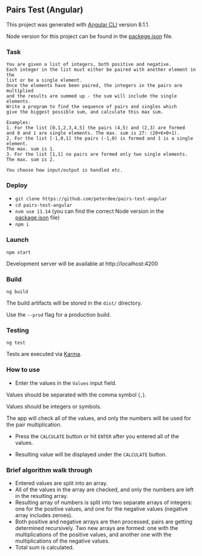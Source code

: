 ## Pairs Test (Angular)

This project was generated with [Angular CLI](https://github.com/angular/angular-cli) version 8.1.1.

Node version for this project can be found in the [packege.json](package.json) file.

### Task

```text
You are given a list of integers, both positive and negative.
Each integer in the list must either be paired with another element in the
list or be a single element.
Once the elements have been paired, the integers in the pairs are multiplied
and the results are summed up - the sum will include the single elements.
Write a program to find the sequence of pairs and singles which
give the biggest possible sum, and calculate this max sum.

Examples:
1. For the list [0,1,2,3,4,5] the pairs (4,5) and (2,3) are formed
and 0 and 1 are single elements. The max. sum is 27: (20+6+0+1).
2. For the list [-1,0,1] the pairs (-1,0) is formed and 1 is a single element.
The max. sum is 1.
3. For the list [1,1] no pairs are formed only two single elements. The max. sum is 2. 

You choose how input/output is handled etc.
```

### Deploy

- `git clone https://github.com/peterdee/pairs-test-angular`
- `cd pairs-test-angular`
- `nvm use 11.14` (you can find the correct Node version in the [package.json](package.json) file)
- `npm i`

### Launch

`npm start`

Development server will be available at http://localhost:4200

### Build

`ng build`

The build artifacts will be stored in the `dist/` directory.

Use the `--prod` flag for a production build.

### Testing

`ng test`
 
Tests are executed via [Karma](https://karma-runner.github.io).

### How to use

- Enter the values in the `Values` input field. 

Values should be separated with the comma symbol (`,`).

Values should be integers or symbols.

The app will check all of the values, and only the numbers will be used for the pair multiplication.

- Press the `CALCULATE` button or hit `ENTER` after you entered all of the values.

- Resulting value will be displayed under the `CALCULATE` button.

### Brief algorithm walk through

- Entered values are split into an array.
- All of the values in the array are checked, and only the numbers are left in the resulting array.
- Resulting array of numbers is split into two separate arrays of integers: one for the positive values, and one for the negative values (negative array includes zeroes).
- Both positive and negative arrays are then processed, pairs are getting determined recursively. Two new arrays are formed: one with the multiplications of the positive values, and another one with the multiplications of the negative values.
- Total sum is calculated.
